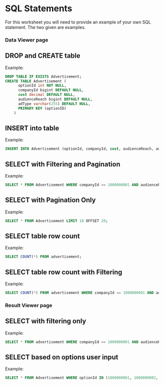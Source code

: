 # SQL Statements

For this worksheet you will need to provide an example of your own SQL statement. The two given are examples.


### Data Viewer page

## DROP and CREATE table
Example:
```sql
DROP TABLE IF EXISTS Advertisement;
CREATE TABLE Advertisement (
      optionId int NOT NULL,
      companyId bigint DEFAULT NULL,
      cost decimal DEFAULT NULL,
      audienceReach bigint DEFAULT NULL,
      adType varchar(255) DEFAULT NULL,
      PRIMARY KEY (optionID)
    )
```

## INSERT into table
Example:
```sql
INSERT INTO Advertisement (optionId, companyId, cost, audienceReach, adType) VALUES (1000000001, 1000000001, 1000, 4000, "Fixed");
```

## SELECT with Filtering and Pagination
Example:
```sql
SELECT * FROM Advertisement WHERE companyId == 1000000001 AND audienceReach = 4000 LIMIT 10 OFFSET 20;
```

## SELECT with Pagination Only
Example:
```sql
SELECT * FROM Advertisement LIMIT 10 OFFSET 20;
```

## SELECT table row count
Example:
```sql
SELECT COUNT(*) FROM advertisement;
```

## SELECT table row count with Filtering
Example:
```sql
SELECT COUNT(*) FROM advertisement WHERE companyId == 1000000001 AND audienceReach = 4000;
```

### Result Viewer page
## SELECT with filtering only
Example:
```sql
SELECT * FROM advertisement WHERE companyId == 1000000001 AND audienceReach = 4000;
```

## SELECT based on options user input
Example:
```sql
SELECT * FROM Advertisement WHERE optionId IN (1000000001, 1000000002, 1000000003);
```